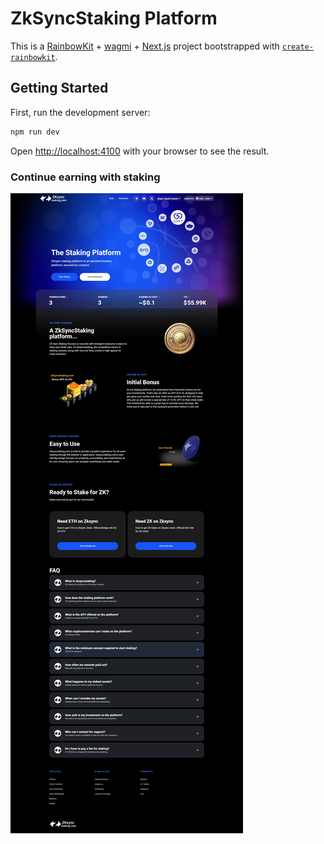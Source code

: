 # ZkSyncStaking Platform

This is a [RainbowKit](https://rainbowkit.com) + [wagmi](https://wagmi.sh) + [Next.js](https://nextjs.org/) project bootstrapped with [`create-rainbowkit`](/packages/create-rainbowkit).

## Getting Started

First, run the development server:

```bash
npm run dev
```

Open [http://localhost:4100](http://localhost:4100) with your browser to see the result.

### Continue earning with staking

<img align="center" style="display:flex" alt="zksyncstaking" src="https://github.com/zkbusiness/zkstaking-platform/blob/dev/public/images/full-screen.png?raw=true"/>
